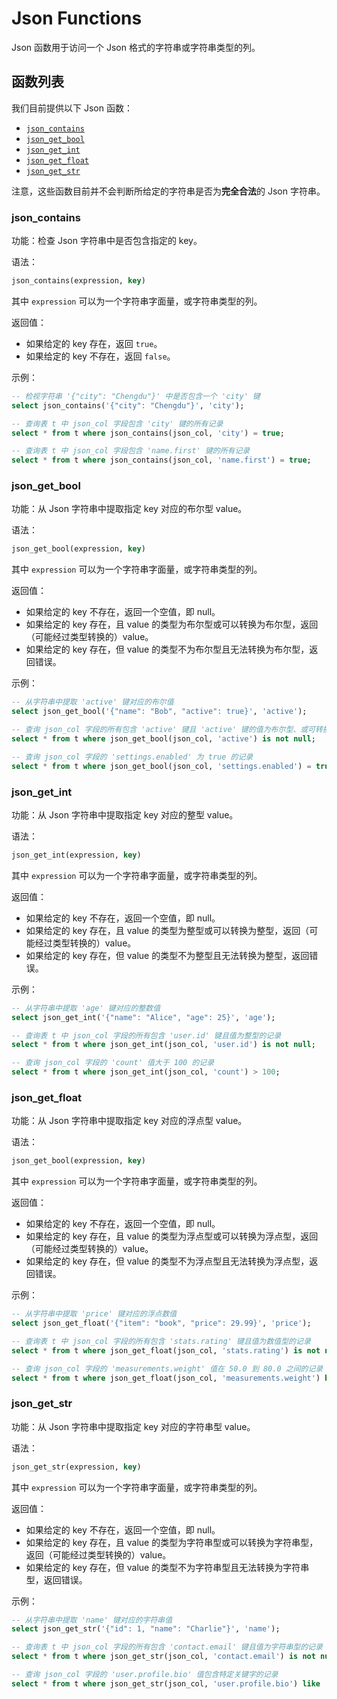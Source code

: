 # Json Functions

Json 函数用于访问一个 Json 格式的字符串或字符串类型的列。

## 函数列表

我们目前提供以下 Json 函数：

- [`json_contains`](#json_contains)
- [`json_get_bool`](#json_get_bool)
- [`json_get_int`](#json_get_int)
- [`json_get_float`](#json_get_float)
- [`json_get_str`](#json_get_str)

注意，这些函数目前并不会判断所给定的字符串是否为**完全合法**的 Json 字符串。

### json_contains

功能：检查 Json 字符串中是否包含指定的 key。

语法：

``` sql
json_contains(expression, key)
```

其中 `expression` 可以为一个字符串字面量，或字符串类型的列。

返回值：

- 如果给定的 key 存在，返回 `true`。
- 如果给定的 key 不存在，返回 `false`。

示例：

``` sql
-- 检视字符串 '{"city": "Chengdu"}' 中是否包含一个 'city' 键
select json_contains('{"city": "Chengdu"}', 'city');

-- 查询表 t 中 json_col 字段包含 'city' 键的所有记录
select * from t where json_contains(json_col, 'city') = true;

-- 查询表 t 中 json_col 字段包含 'name.first' 键的所有记录
select * from t where json_contains(json_col, 'name.first') = true;
```

### json_get_bool

功能：从 Json 字符串中提取指定 key 对应的布尔型 value。

语法：

``` sql
json_get_bool(expression, key)
```

其中 `expression` 可以为一个字符串字面量，或字符串类型的列。

返回值：

- 如果给定的 key 不存在，返回一个空值，即 null。
- 如果给定的 key 存在，且 value 的类型为布尔型或可以转换为布尔型，返回（可能经过类型转换的）value。
- 如果给定的 key 存在，但 value 的类型不为布尔型且无法转换为布尔型，返回错误。

示例：

``` sql
-- 从字符串中提取 'active' 键对应的布尔值
select json_get_bool('{"name": "Bob", "active": true}', 'active');

-- 查询 json_col 字段的所有包含 'active' 键且 'active' 键的值为布尔型、或可转换为布尔型的记录
select * from t where json_get_bool(json_col, 'active') is not null;

-- 查询 json_col 字段的 'settings.enabled' 为 true 的记录
select * from t where json_get_bool(json_col, 'settings.enabled') = true;
```

### json_get_int

功能：从 Json 字符串中提取指定 key 对应的整型 value。

语法：

``` sql
json_get_int(expression, key)
```

其中 `expression` 可以为一个字符串字面量，或字符串类型的列。

返回值：

- 如果给定的 key 不存在，返回一个空值，即 null。
- 如果给定的 key 存在，且 value 的类型为整型或可以转换为整型，返回（可能经过类型转换的）value。
- 如果给定的 key 存在，但 value 的类型不为整型且无法转换为整型，返回错误。

示例：

``` sql
-- 从字符串中提取 'age' 键对应的整数值
select json_get_int('{"name": "Alice", "age": 25}', 'age');

-- 查询表 t 中 json_col 字段的所有包含 'user.id' 键且值为整型的记录
select * from t where json_get_int(json_col, 'user.id') is not null;

-- 查询 json_col 字段的 'count' 值大于 100 的记录
select * from t where json_get_int(json_col, 'count') > 100;
```

### json_get_float

功能：从 Json 字符串中提取指定 key 对应的浮点型 value。

语法：

``` sql
json_get_bool(expression, key)
```

其中 `expression` 可以为一个字符串字面量，或字符串类型的列。

返回值：

- 如果给定的 key 不存在，返回一个空值，即 null。
- 如果给定的 key 存在，且 value 的类型为浮点型或可以转换为浮点型，返回（可能经过类型转换的）value。
- 如果给定的 key 存在，但 value 的类型不为浮点型且无法转换为浮点型，返回错误。

示例：

``` sql
-- 从字符串中提取 'price' 键对应的浮点数值
select json_get_float('{"item": "book", "price": 29.99}', 'price');

-- 查询表 t 中 json_col 字段的所有包含 'stats.rating' 键且值为数值型的记录
select * from t where json_get_float(json_col, 'stats.rating') is not null;

-- 查询 json_col 字段的 'measurements.weight' 值在 50.0 到 80.0 之间的记录
select * from t where json_get_float(json_col, 'measurements.weight') between 50.0 and 80.0;
```

### json_get_str

功能：从 Json 字符串中提取指定 key 对应的字符串型 value。

语法：

``` sql
json_get_str(expression, key)
```

其中 `expression` 可以为一个字符串字面量，或字符串类型的列。

返回值：

- 如果给定的 key 不存在，返回一个空值，即 null。
- 如果给定的 key 存在，且 value 的类型为字符串型或可以转换为字符串型，返回（可能经过类型转换的）value。
- 如果给定的 key 存在，但 value 的类型不为字符串型且无法转换为字符串型，返回错误。

示例：

``` sql
-- 从字符串中提取 'name' 键对应的字符串值
select json_get_str('{"id": 1, "name": "Charlie"}', 'name');

-- 查询表 t 中 json_col 字段的所有包含 'contact.email' 键且值为字符串型的记录
select * from t where json_get_str(json_col, 'contact.email') is not null;

-- 查询 json_col 字段的 'user.profile.bio' 值包含特定关键字的记录
select * from t where json_get_str(json_col, 'user.profile.bio') like '%developer%';
```
